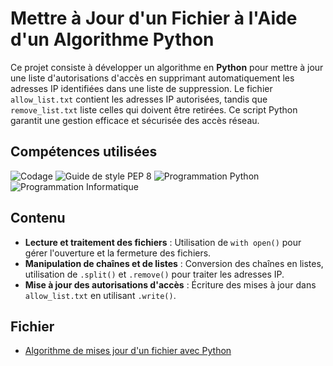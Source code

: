 # Mettre à Jour d'un Fichier à l'Aide d'un Algorithme Python

Ce projet consiste à développer un algorithme en **Python** pour mettre à jour une liste d'autorisations d'accès en supprimant automatiquement les adresses IP identifiées dans une liste de suppression. Le fichier `allow_list.txt` contient les adresses IP autorisées, tandis que `remove_list.txt` liste celles qui doivent être retirées. Ce script Python garantit une gestion efficace et sécurisée des accès réseau.

## Compétences utilisées

![Codage](https://img.shields.io/badge/-Codage-blue?style=for-the-badge) 
![Guide de style PEP 8](https://img.shields.io/badge/-Guide%20de%20Style%20PEP%208-lightgrey?style=for-the-badge) 
![Programmation Python](https://img.shields.io/badge/-Programmation%20Python-green?style=for-the-badge) 
![Programmation Informatique](https://img.shields.io/badge/-Programmation%20Informatique-blueviolet?style=for-the-badge)

## Contenu

- **Lecture et traitement des fichiers** : Utilisation de `with open()` pour gérer l'ouverture et la fermeture des fichiers.
- **Manipulation de chaînes et de listes** : Conversion des chaînes en listes, utilisation de `.split()` et `.remove()` pour traiter les adresses IP.
- **Mise à jour des autorisations d'accès** : Écriture des mises à jour dans `allow_list.txt` en utilisant `.write()`.

## Fichier

- [Algorithme de mises jour d'un fichier avec Python](https://github.com/na-elle/Algorithme_de_mises_jour_de_fichiers_Python/blob/90703af784dd15040a5b6154b3e8e3b8440307ac/Mettre%20%C3%A0%20jour%20un%20fichier%20%C3%A0%20l'aide%20d'un%20algorithme%20Python.pdf)

